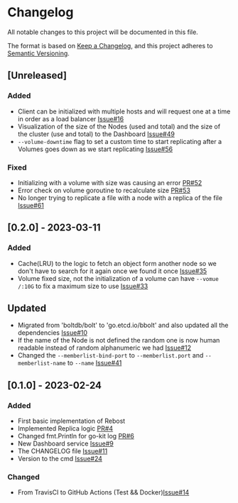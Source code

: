 # Changelog

All notable changes to this project will be documented in this file.

The format is based on [Keep a Changelog](https://keepachangelog.com/en/1.0.0/),
and this project adheres to [Semantic Versioning](https://semver.org/spec/v2.0.0.html).

## [Unreleased]

### Added

- Client can be initialized with multiple hosts and will request one at a time in order as a load balancer
  [Issue#16](https://github.com/xescugc/rebost/issues/16)
- Visualization of the size of the Nodes (used and total) and the size of the cluster (use and total) to the Dashboard
  [Issue#49](https://github.com/xescugc/rebost/issues/49)
- `--volume-downtime` flag to set a custom time to start replicating after a Volumes goes down as we start replicating
  [Issue#56](https://github.com/xescugc/rebost/issues/56)

### Fixed

- Initializing with a volume with size was causing an error
  [PR#52](https://github.com/xescugc/rebost/pull/52)
- Error check on volume goroutine to recalculate size
  [PR#53](https://github.com/xescugc/rebost/pull/53)
- No longer trying to replicate a file with a node with a replica of the file
  [Issue#61](https://github.com/xescugc/rebost/issues/61)

## [0.2.0] - 2023-03-11

### Added

- Cache(LRU) to the logic to fetch an object form another node so we don't have to search for it again once we found it once
  [Issue#35](https://github.com/xescugc/rebost/issues/35)
- Volume fixed size, not the initialization of a volume can have `--vomue /:10G` to fix a maximum size to use
  [Issue#33](https://github.com/xescugc/rebost/issues/33)

## Updated

- Migrated from 'boltdb/bolt' to 'go.etcd.io/bbolt' and also updated all the dependencies [Issue#10](https://github.com/xescugc/rebost/issues/10)
- If the name of the Node is not defined the random one is now human readable instead of random alphanumeric we had [Issue#12](https://github.com/xescugc/rebost/issues/12)
- Changed the `--memberlist-bind-port` to `--memberlist.port` and `--memberlist-name` to `--name` [Issue#41](https://github.com/xescugc/rebost/issues/41)

## [0.1.0] - 2023-02-24

### Added

- First basic implementation of Rebost
- Implemented Replica logic [PR#4](https://github.com/xescugc/rebost/pull/4)
- Changed fmt.Println for go-kit log [PR#6](https://github.com/xescugc/rebost/pull/6)
- New Dashboard service [Issue#9](https://github.com/xescugc/rebost/issues/9)
- The CHANGELOG file [Issue#11](https://github.com/xescugc/rebost/issues/11)
- Version to the cmd [Issue#24](https://github.com/xescugc/rebost/issues/24)

### Changed

- From TravisCI to GitHub Actions (Test && Docker)[Issue#14](https://github.com/xescugc/rebost/issues/14)
